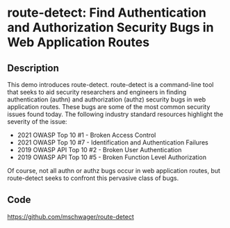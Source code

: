 # route-detect: Find Authentication and Authorization Security Bugs in Web Application Routes

## Description
This demo introduces route-detect. route-detect is a command-line tool that seeks to aid security researchers and engineers in finding authentication (authn) and authorization (authz) security bugs in web application routes. These bugs are some of the most common security issues found today. The following industry standard resources highlight the severity of the issue:

- 2021 OWASP Top 10 #1 - Broken Access Control
- 2021 OWASP Top 10 #7 - Identification and Authentication Failures
- 2019 OWASP API Top 10 #2 - Broken User Authentication
- 2019 OWASP API Top 10 #5 - Broken Function Level Authorization

Of course, not all authn or authz bugs occur in web application routes, but route-detect seeks to confront this pervasive class of bugs.

## Code
https://github.com/mschwager/route-detect
